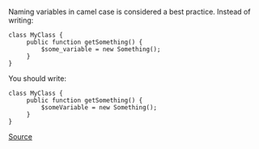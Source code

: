 
Naming variables in camel case is considered a best practice. Instead of writing:

    class MyClass {
         public function getSomething() {
             $some_variable = new Something();
         }
    }

You should write:

    class MyClass {
         public function getSomething() {
             $someVariable = new Something();
         }
    }

[Source](http://phpmd.org/rules/controversial.html#camelcasevariablename)
      